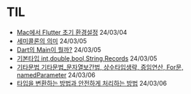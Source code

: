 # TIL

- [Mac에서 Flutter 초기 환경설정](https://github.com/iOS-Woong/TIL/blob/main/Mac%EC%97%90%EC%84%9CFlutter%EC%B4%88%EA%B8%B0%ED%99%98%EA%B2%BD%EC%84%A4%EC%A0%95.md) 24/03/04
- [세미콜론의 의미](https://github.com/iOS-Woong/TIL/blob/main/%EC%84%B8%EB%AF%B8%EC%BD%9C%EB%A1%A0%EC%9D%98%EC%9D%98%EB%AF%B8.md#%EC%84%B8%EB%AF%B8%EC%BD%9C%EB%A1%A0%EC%9D%98-%EC%9D%98%EB%AF%B8) 24/03/05
- [Dart의 Main이 뭘까?](https://github.com/iOS-Woong/TIL/blob/main/Dart%EC%97%90%EC%84%9Cmain%EC%9D%B4%EB%9E%80.md) 24/03/05
- [기본타입 int,double,bool,String,Records](https://github.com/iOS-Woong/TIL/blob/main/%EA%B8%B0%EB%B3%B8%ED%83%80%EC%9E%85_int%2Cdouble%2Cbool%2Cstring%2Crecords.md) 24/03/05
- [기타문법 기타문법_문자열보간법, 상수타입생략, 증임연산, For문, namedParameter](https://github.com/iOS-Woong/TIL/blob/main/%EA%B8%B0%ED%83%80%EB%AC%B8%EB%B2%95_%EB%AC%B8%EC%9E%90%EC%97%B4%EB%B3%B4%EA%B0%84%EB%B2%95%2C%20%EC%83%81%EC%88%98%ED%83%80%EC%9E%85%EC%83%9D%EB%9E%B5%2C%20%EC%A6%9D%EC%9E%84%EC%97%B0%EC%82%B0%2C%20For%EB%AC%B8%2C%20namedParameter.md) 24/03/06
- [타입을 변환하는 방법과 안전하게 처리하는 방법](https://github.com/iOS-Woong/TIL/blob/main/%ED%83%80%EC%9E%85%EC%9D%84%EB%B3%80%ED%99%98%ED%95%98%EB%8A%94%EB%B0%A9%EB%B2%95.md) 24/03/06
